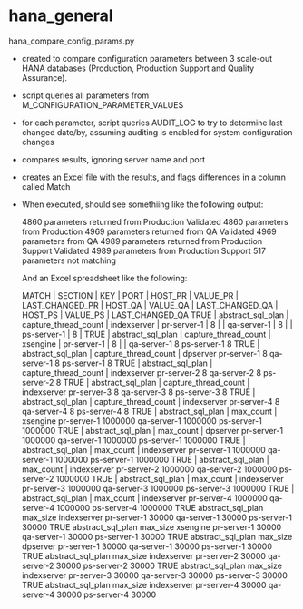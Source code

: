 # hana_general

hana_compare_config_params.py 
  - created to compare configuration parameters between 3 scale-out HANA databases (Production, Production Support and Quality Assurance).
  - script queries all parameters from M_CONFIGURATION_PARAMETER_VALUES
  - for each parameter, script queries AUDIT_LOG to try to determine last changed date/by, assuming auditing is enabled for system configuration changes
  - compares results, ignoring server name and port
  - creates an Excel file with the results, and flags differences in a column called Match
  - When executed, should see somethiing like the following output:

    4860 parameters returned from Production
    Validated 4860 parameters from Production
    4969 parameters returned from QA
    Validated 4969 parameters from QA
    4989 parameters returned from Production Support
    Validated 4989 parameters from Production Support
    517 parameters not matching

    And an Excel spreadsheet like the following:
    
    MATCH | SECTION           | KEY                  | PORT        | HOST_PR     | VALUE_PR | LAST_CHANGED_PR | HOST_QA     | VALUE_QA | LAST_CHANGED_QA | HOST_PS     | VALUE_PS | LAST_CHANGED_QA
    TRUE  | abstract_sql_plan | capture_thread_count | indexserver | pr-server-1 | 8        |                 | qa-server-1 | 8        |                 | ps-server-1 | 8        |
    TRUE  | abstract_sql_plan | capture_thread_count | xsengine    | pr-server-1 | 8        |                 | qa-server-1	8		ps-server-1	8
    TRUE  | abstract_sql_plan | capture_thread_count | dpserver	pr-server-1	8		qa-server-1	8		ps-server-1	8
    TRUE  | abstract_sql_plan | capture_thread_count | indexserver	pr-server-2	8		qa-server-2	8		ps-server-2	8
    TRUE  | abstract_sql_plan | capture_thread_count | indexserver	pr-server-3	8		qa-server-3	8		ps-server-3	8
    TRUE  | abstract_sql_plan | capture_thread_count | indexserver	pr-server-4	8		qa-server-4	8		ps-server-4	8
    TRUE  | abstract_sql_plan | max_count            | xsengine	pr-server-1	1000000		qa-server-1	1000000		ps-server-1	1000000
    TRUE  | abstract_sql_plan | max_count            | dpserver	pr-server-1	1000000		qa-server-1	1000000		ps-server-1	1000000
    TRUE  | abstract_sql_plan | max_count            | indexserver	pr-server-1	1000000		qa-server-1	1000000		ps-server-1	1000000
    TRUE  | abstract_sql_plan | max_count            | indexserver	pr-server-2	1000000		qa-server-2	1000000		ps-server-2	1000000
    TRUE  | abstract_sql_plan | max_count            | indexserver	pr-server-3	1000000		qa-server-3	1000000		ps-server-3	1000000
    TRUE  | abstract_sql_plan | max_count            | indexserver	pr-server-4	1000000		qa-server-4	1000000		ps-server-4	1000000
    TRUE	abstract_sql_plan	max_size	indexserver	pr-server-1	30000		qa-server-1	30000		ps-server-1	30000
    TRUE	abstract_sql_plan	max_size	xsengine	pr-server-1	30000		qa-server-1	30000		ps-server-1	30000
    TRUE	abstract_sql_plan	max_size	dpserver	pr-server-1	30000		qa-server-1	30000		ps-server-1	30000
    TRUE	abstract_sql_plan	max_size	indexserver	pr-server-2	30000		qa-server-2	30000		ps-server-2	30000
    TRUE	abstract_sql_plan	max_size	indexserver	pr-server-3	30000		qa-server-3	30000		ps-server-3	30000
    TRUE	abstract_sql_plan	max_size	indexserver	pr-server-4	30000		qa-server-4	30000		ps-server-4	30000
